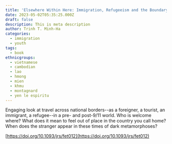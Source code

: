 ```yaml
---
title: 'Elsewhere Within Here: Immigration, Refugeeism and the Boundary Event'
date: 2023-05-02T05:35:25.000Z
draft: false
description: This is meta description
author: Trinh T. Minh-Ha
categories:
  - immigration
  - youth
tags:
  - book
ethnicgroups:
  - vietnamese
  - cambodian
  - lao
  - hmong
  - mien
  - khmu
  - montagnard
  - yen le espiritu
---
```


Engaging look at travel across national borders--as a foreigner, a tourist, an immigrant, a refugee--in a pre- and post-9/11 world. Who is welcome where? What does it mean to feel out of place in the country you call home? When does the stranger appear in these times of dark metamorphoses?

[https://doi.org/10.1093/jrs/fet012](https://doi.org/10.1093/jrs/fet012)
